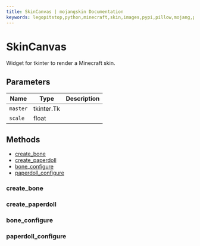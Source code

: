 ```yaml
---
title: SkinCanvas | mojangskin Documentation
keywords: legopitstop,python,minecraft,skin,images,pypi,pillow,mojang,pythonpackage
---
```


# SkinCanvas

Widget for tkinter to render a Minecraft skin.

## Parameters

| Name     | Type       | Description |
| -------- | ---------- | ----------- |
| `master` | tkinter.Tk |             |
| `scale`  | float      |             |

## Methods

- [create_bone](#create_bone)
- [create_paperdoll](#create_paperdoll)
- [bone_configure](#bone_configure)
- [paperdoll_configure](#paperdoll_configure)

### create_bone

### create_paperdoll

### bone_configure

### paperdoll_configure
